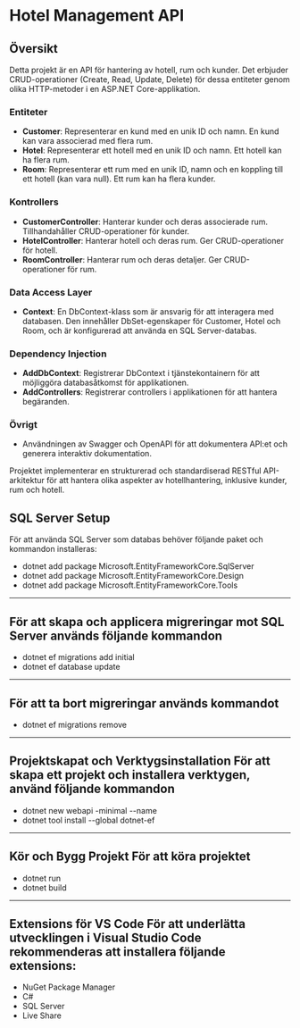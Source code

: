 # Hotel Management API

## Översikt

Detta projekt är en API för hantering av hotell, rum och kunder. Det erbjuder CRUD-operationer (Create, Read, Update, Delete) för dessa entiteter genom olika HTTP-metoder i en ASP.NET Core-applikation.

### Entiteter

- **Customer**: Representerar en kund med en unik ID och namn. En kund kan vara associerad med flera rum.
- **Hotel**: Representerar ett hotell med en unik ID och namn. Ett hotell kan ha flera rum.
- **Room**: Representerar ett rum med en unik ID, namn och en koppling till ett hotell (kan vara null). Ett rum kan ha flera kunder.

### Kontrollers

- **CustomerController**: Hanterar kunder och deras associerade rum. Tillhandahåller CRUD-operationer för kunder.
- **HotelController**: Hanterar hotell och deras rum. Ger CRUD-operationer för hotell.
- **RoomController**: Hanterar rum och deras detaljer. Ger CRUD-operationer för rum.

### Data Access Layer

- **Context**: En DbContext-klass som är ansvarig för att interagera med databasen. Den innehåller DbSet-egenskaper för Customer, Hotel och Room, och är konfigurerad att använda en SQL Server-databas.

### Dependency Injection

- **AddDbContext**: Registrerar DbContext i tjänstekontainern för att möjliggöra databasåtkomst för applikationen.
- **AddControllers**: Registrerar controllers i applikationen för att hantera begäranden.

### Övrigt

- Användningen av Swagger och OpenAPI för att dokumentera API:et och generera interaktiv dokumentation.

Projektet implementerar en strukturerad och standardiserad RESTful API-arkitektur för att hantera olika aspekter av hotellhantering, inklusive kunder, rum och hotell.

## SQL Server Setup
För att använda SQL Server som databas behöver följande paket och kommandon installeras:
- dotnet add package Microsoft.EntityFrameworkCore.SqlServer
- dotnet add package Microsoft.EntityFrameworkCore.Design 
- dotnet add package Microsoft.EntityFrameworkCore.Tools

---

## För att skapa och applicera migreringar mot SQL Server används följande kommandon
- dotnet ef migrations add initial
- dotnet ef database update

---

## För att ta bort migreringar används kommandot
- dotnet ef migrations remove

---

## Projektskapat och Verktygsinstallation För att skapa ett projekt och installera verktygen, använd följande kommandon
- dotnet new webapi -minimal --name 
- dotnet tool install --global dotnet-ef

---

## Kör och Bygg Projekt För att köra projektet
- dotnet run
- dotnet build

---

## Extensions för VS Code För att underlätta utvecklingen i Visual Studio Code rekommenderas att installera följande extensions:
- NuGet Package Manager
- C#
- SQL Server
- Live Share
